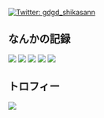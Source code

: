 [![Twitter: gdgd_shikasann](https://img.shields.io/twitter/follow/gdgd_?style=social)](https://twitter.com/gdgd_shikasann)
## なんかの記録
<p>
  <img src="https://github-readme-stats.vercel.app/api?username=Bayashin" />
  <img src="https://github-readme-stats.vercel.app/api/top-langs/?username=Bayashin&layout=compact&&hide=HTML,JavaScript,jupyter%20notebook,css,scssSWIG,TeX,Makefile" />
  <img src="https://github-profile-summary-cards.vercel.app/api/cards/profile-details?username=Bayashin" />
  <img src="https://github-profile-summary-cards.vercel.app/api/cards/repos-per-language?username=Bayashin&hide=HTML,JavaScript,jupyter%20notebook,css,scssSWIG,TeX,Makefile" />
  <img src="https://github-profile-summary-cards.vercel.app/api/cards/most-commit-language?username=Bayashin&hide=HTML,JavaScript,jupyter%20notebook,css,scssSWIG,TeX,Makefile" />
</p>

## トロフィー
<div>
  <a href="https://github.com/ryo-ma/github-profile-trophy">
    <img src="https://github-profile-trophy.vercel.app/?username=Bayashin">
  </a>
</div>

<!--
## 草
![kusa evolution](https://kusa-evolution.onrender.com/evolution?username=Bayashin)
--!>
